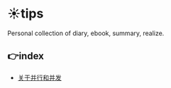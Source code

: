# :sunny:tips
Personal collection of diary, ebook, summary, realize.

## :point_right:index

- <a href="concurrency&parellelism.md" target="_blank">关于并行和并发</a>
